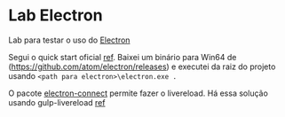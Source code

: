 # Lab Electron

Lab para testar o uso do [Electron](http://electron.atom.io/)

Segui o quick start oficial [ref](http://electron.atom.io/docs/latest/tutorial/quick-start/). Baixei um binário para Win64 de (https://github.com/atom/electron/releases) e executei da raiz do projeto usando `<path para electron>\electron.exe .`

O pacote [electron-connect](https://www.npmjs.com/package/electron-connect) permite fazer o livereload. Há essa solução usando gulp-livereload [ref](https://discuss.atom.io/t/live-reload-for-an-electron-application/17166)
